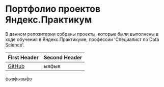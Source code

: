 # Портфолио проектов Яндекс.Практикум
В данном репозитории собраны проекты, которые были выполнены в ходе обучения в Яндекс.Практикуме, профессии 'Специалист по Data Science'.

First Header | Second Header
------------ | -------------
[GitHub](http://github.com) | ывфыв
фывфывыфв
